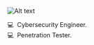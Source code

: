 <img src="https://pbs.twimg.com/media/EisHKODWkAE3un1.jpg:large" alt="Alt text" title="Red Viper">

💻 &nbsp;Cybersecurity Engineer.\
💻 &nbsp;Penetration Tester.
